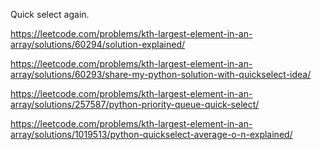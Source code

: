Quick select again.

https://leetcode.com/problems/kth-largest-element-in-an-array/solutions/60294/solution-explained/

https://leetcode.com/problems/kth-largest-element-in-an-array/solutions/60293/share-my-python-solution-with-quickselect-idea/

https://leetcode.com/problems/kth-largest-element-in-an-array/solutions/257587/python-priority-queue-quick-select/

https://leetcode.com/problems/kth-largest-element-in-an-array/solutions/1019513/python-quickselect-average-o-n-explained/


